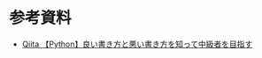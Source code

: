 # 参考資料
- [Qiita 【Python】良い書き方と悪い書き方を知って中級者を目指す](https://qiita.com/_masa_u/items/b21c493a82e8aba8993f)
